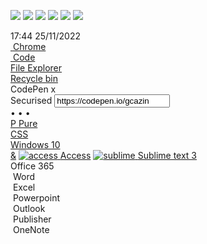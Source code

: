 <p align="left">
  <img src="https://img.shields.io/badge/Github-Zer0--hex-brightgreen" /> 
  <img src="https://img.shields.io/badge/-C-black?style=flat-square&logo=C"/>
  <img src="https://img.shields.io/badge/-Python-black?style=flat-square&logo=Python"/>
  <img src="https://img.shields.io/badge/-Shell-black?style=flat-square&logo=Shell"/>
  <img src="https://img.shields.io/badge/-Go-black?style=flat-square&logo=Go"/>
  <img src="https://img.shields.io/badge/-Rust-black?style=flat-square&logo=Rust"/>
</p>

<body>
<div class="taskbar">
    <div class="icons">
        <div class="icons-left">
            <a href="#start-menu-modal" id="start-menu"><i class="fab fa-windows"></i></a>
            <a href="#search" id="search"></a>
            <a href="#tabs" id="tabs-windows"></a>
            <a href="#" class="px"></a>
            <a href="#folder" id="folder" class="border"></a>
            <a href="#chrome-pop-up" id="chrome" class="border"></a>
        </div>
        <div class="icons-right">
            <a href="#up" id="up" class="small-icons"><i class="fas fa-chevron-up"></i></a>
            <a href="#sound-modal" id="sound" class="small-icons"></a>
            <a href="#wifi-modal" id="wifi" class="small-icons"></a>
            <div class="datetime">
                <span class="hour">17:44</span>
                <span class="date">25/11/2022</span>
            </div>
            <a href="#notifications" id="notifications"><i class="far fa-bell"></i></a>
            <a href="#" class="clear disabled"></a>
            <a href="#" id="return"></a>
        </div>
    </div>
</div>
<div class="desktop">
    <div class="icons-dekstop">
        <div class="icon-desktop">
            <a href="#chrome-pop-up">
                <img src="https://raw.githubusercontent.com/gcazin/pure-css-windows-10-desktop/master/icons/chrome.png" alt="">
                <span>Chrome</span>
            </a>
        </div>
        <div class="icon-desktop">
            <a href="#">
                <img src="https://raw.githubusercontent.com/gcazin/pure-css-windows-10-desktop/master/icons/code.png" alt="">
                <span>Code</span>
            </a>
        </div>
        <div class="icon-desktop">
            <a href="#"><img src="https://raw.githubusercontent.com/gcazin/pure-css-windows-10-desktop/master/icons/file-explorer.png" alt=""><span>File Explorer</span></a>
        </div>
        <div class="icon-desktop">
            <a href="#"><img src="https://raw.githubusercontent.com/gcazin/pure-css-windows-10-desktop/master/icons/word.png" alt=""><span>Recycle bin</span></a>
        </div>
    </div>
</div>
<div class="chrome" id="chrome-pop-up">
    <div class="pop-up">
        <div class="chrome-top">
            <div class="chrome-tabs">
                <div class="triangle"></div>
                <div class="tabs">
                        <span class="icons-tabs">
                            <i class="fab fa-codepen"></i>
                        </span>
                    <span class="text-tabs">CodePen</span>
                    <span class="close-tabs">x</span>
                </div>
                <div class="triangle-2"></div>
                <div class="new-tabs"></div>
            </div>
            <div class="chrome-close">
                <a href="#"><i class="fas fa-minus"></i></a>
                <a href="#"><i class="far fa-window-restore"></i></a>
                <a href="#"><i class="fas fa-times"></i></a>
            </div>
        </div>
        <div class="chrome-bottom">
            <div class="options-bar">
                <div class="icons-bar">
                    <div class="arrows">
                        <a href="#"><i class="fas fa-arrow-left"></i></a>
                        <a href="#"><i class="fas fa-arrow-right"></i></a>
                        <a href="#"><i class="fas fa-sync"></i></a>
                    </div>
                    <div class="search-bar">
                        <span class="info"><i class="fas fa-lock"></i> Securised</span>
                        <input type="text" value="https://codepen.io/gcazin">
                        <span class="star"><i class="far fa-star"></i></span>
                    </div>
                    <div class="points-bar">
                        <div class="points">
                            <span>•</span>
                            <span>•</span>
                            <span>•</span>
                        </div>
                    </div>
                </div>
                <div class="bookmarks">
                    <div class="folder-book">
                        <a target="_blank" href="https://purecss.io/"><span>P</span> Pure</a>
                    </div>
                    <div class="folder-book">
                        <a target="_blank" href="https://developer.mozilla.org/fr/docs/Web/CSS"><i class="fab fa-css3-alt"></i> CSS</a>
                    </div>
                    <div class="folder-book">
                        <a target="_blank" href="https://www.microsoft.com/fr-fr/windows"><i class="fab fa-windows"></i> Windows 10</a>
                    </div>
                </div>
            </div>
</div>

<div id="start-menu-modal">
    <div id="user">
        <a class="push" href="#"><i class="fas fa-bars"></i></a>
        <a href="#"><i class="fas fa-user"></i></a>
        <a href="#"><i class="fas fa-cog"></i></a>
        <a href="#"><i class="fas fa-power-off"></i></a>
    </div>
    <div id="apps">
        <a class="category" href="#">&</a>
        <a href="#"><img src="https://raw.githubusercontent.com/gcazin/pure-css-windows-10-desktop/master/icons/access.png" alt="access"> <span>Access</span></a>
        <a href="#"><img src="https://raw.githubusercontent.com/gcazin/pure-css-windows-10-desktop/master/icons/sublime-text.png" alt="sublime"> <span>Sublime text 3</span></a>
    </div>
    <div id="others">
        <div class="title-others">
            Office 365
        </div>
        <div class="box-others">
            <div class="box">
                <img src="https://raw.githubusercontent.com/gcazin/pure-css-windows-10-desktop/master/icons/word.png" alt="">
                <span>Word</span>
            </div>
            <div class="box">
                <img src="https://raw.githubusercontent.com/gcazin/pure-css-windows-10-desktop/master/icons/excel.png" alt="">
                <span>Excel</span>
            </div>
            <div class="box">
                <img src="https://raw.githubusercontent.com/gcazin/pure-css-windows-10-desktop/master/icons/powerpoint.png" alt="">
                <span>Powerpoint</span>
            </div>
            <div class="box">
                <img src="https://raw.githubusercontent.com/gcazin/pure-css-windows-10-desktop/master/icons/outlook.png" alt="">
                <span>Outlook</span>
            </div>
            <div class="box">
                <img src="https://raw.githubusercontent.com/gcazin/pure-css-windows-10-desktop/master/icons/publisher.png" alt="">
                <span>Publisher</span>
            </div>
            <div class="box">
                <img src="https://raw.githubusercontent.com/gcazin/pure-css-windows-10-desktop/master/icons/onenote.png" alt="">
                <span>OneNote</span>
            </div>
        </div>
    </div>
</div>
  <script src='https://cdnjs.cloudflare.com/ajax/libs/jquery/3.6.1/jquery.min.js'></script><script  src="./win10/script.js"></script>
</body>

